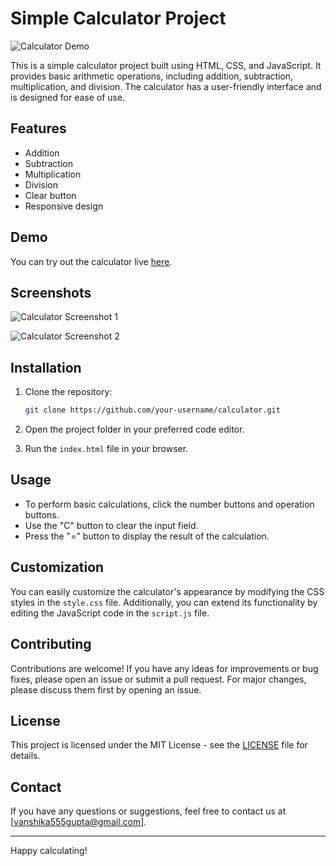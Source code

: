 # Simple Calculator Project

![Calculator Demo](demo.gif)

This is a simple calculator project built using HTML, CSS, and JavaScript. It provides basic arithmetic operations, including addition, subtraction, multiplication, and division. The calculator has a user-friendly interface and is designed for ease of use.

## Features

- Addition
- Subtraction
- Multiplication
- Division
- Clear button
- Responsive design

## Demo

You can try out the calculator live [here](https://vanshikagupta14.github.io/Calculator/).

## Screenshots

![Calculator Screenshot 1](screenshots/screenshot1.png)

![Calculator Screenshot 2](screenshots/screenshot2.png)

## Installation

1. Clone the repository:

   ```bash
   git clone https://github.com/your-username/calculator.git
   ```

2. Open the project folder in your preferred code editor.

3. Run the `index.html` file in your browser.

## Usage

- To perform basic calculations, click the number buttons and operation buttons.
- Use the "C" button to clear the input field.
- Press the "=" button to display the result of the calculation.

## Customization

You can easily customize the calculator's appearance by modifying the CSS styles in the `style.css` file. Additionally, you can extend its functionality by editing the JavaScript code in the `script.js` file.

## Contributing

Contributions are welcome! If you have any ideas for improvements or bug fixes, please open an issue or submit a pull request. For major changes, please discuss them first by opening an issue.

## License

This project is licensed under the MIT License - see the [LICENSE](LICENSE) file for details.

## Contact

If you have any questions or suggestions, feel free to contact us at [vanshika555gupta@gmail.com].

---

Happy calculating!
